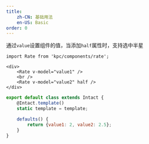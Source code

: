 ```yaml
---
title:
    zh-CN: 基础用法
    en-US: Basic
order: 0
---
```


通过`value`设置组件的值，当添加`half`属性时，支持选中半星

```vdt
import Rate from 'kpc/components/rate';

<div>
    <Rate v-model="value1" />
    <br />
    <Rate v-model="value2" half />
</div>
```

```js
export default class extends Intact {
    @Intact.template()
    static template = template;

    defaults() {
        return {value1: 2, value2: 2.5};
    }
}
```
